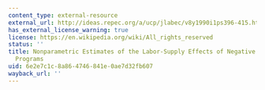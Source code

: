 ```yaml
---
content_type: external-resource
external_url: http://ideas.repec.org/a/ucp/jlabec/v8y1990i1ps396-415.html
has_external_license_warning: true
license: https://en.wikipedia.org/wiki/All_rights_reserved
status: ''
title: Nonparametric Estimates of the Labor-Supply Effects of Negative Income Tax
  Programs
uid: 6e2e7c1c-8a86-4746-841e-0ae7d32fb607
wayback_url: ''
---
```

